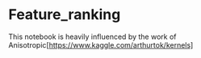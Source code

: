 # Feature_ranking
This notebook is heavily influenced by the work of Anisotropic[https://www.kaggle.com/arthurtok/kernels] 
